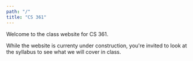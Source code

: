 ```yaml
---
path: "/"
title: "CS 361"
---
```


Welcome to the class website for CS 361.

While the website is currenty under construction, you're invited to look at the syllabus to see what we will cover in class.